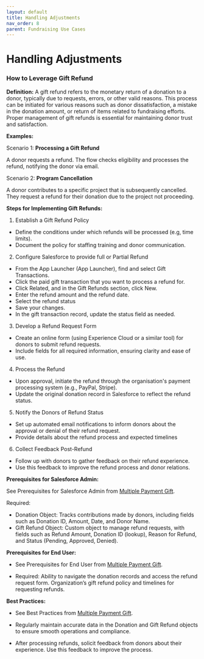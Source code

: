 ```yaml
---
layout: default
title: Handling Adjustments
nav_order: 8
parent: Fundraising Use Cases
---
```


# Handling Adjustments

### How to Leverage Gift Refund

**Definition:**
A gift refund refers to the monetary return of a donation to a donor, typically due to requests, errors, or other valid reasons. This process can be initiated for various reasons such as donor dissatisfaction, a mistake in the donation amount, or return of items related to fundraising efforts. Proper management of gift refunds is essential for maintaining donor trust and satisfaction.

**Examples:** 

Scenario 1: **Processing a Gift Refund**

A donor requests a refund. The flow checks eligibility and processes the refund, notifying the donor via email.

Scenario 2: **Program Cancellation**

A donor contributes to a specific project that is subsequently cancelled. They request a refund for their donation due to the project not proceeding.

**Steps for Implementing Gift Refunds:**

1. Establish a Gift Refund Policy
* Define the conditions under which refunds will be processed (e.g, time limits).
* Document the policy for staffing training and donor communication.
2. Configure Salesforce to provide full or Partial Refund
* From the App Launcher (App Launcher), find and select Gift Transactions.
* Click the paid gift transaction that you want to process a refund for.
* Click Related, and in the Gift Refunds section, click New.
* Enter the refund amount and the refund date.
* Select the refund status
* Save your changes.
* In the gift transaction record, update the status field as needed.
3. Develop a Refund Request Form
* Create an online form (using Experience Cloud or a similar tool) for donors to submit refund requests.
* Include fields for all required information, ensuring clarity and ease of use.
4. Process the Refund
* Upon approval, initiate the refund through the organisation's payment processing system (e.g., PayPal, Stripe).
* Update the original donation record in Salesforce to reflect the refund status.
5. Notify the Donors of Refund Status
* Set up automated email notifications to inform donors about the approval or denial of their refund request.
* Provide details about the refund process and expected timelines
6. Collect Feedback Post-Refund
* Follow up with donors to gather feedback on their refund experience.
* Use this feedback to improve the refund process and donor relations. 

**Prerequisites for Salesforce Admin:**

See Prerequisites for Salesforce Admin from [Multiple Payment Gift](use-cases-multiple-payment-gift.md).

Required:

*  Donation Object: Tracks contributions made by donors, including fields such as Donation ID, Amount, Date, and Donor Name.
* Gift Refund Object: Custom object to manage refund requests, with fields such as Refund Amount, Donation ID (lookup), Reason for Refund, and Status (Pending, Approved, Denied).


**Prerequisites for End User:**

* See Prerequisites for End User from [Multiple Payment Gift](use-cases-multiple-payment-gift.md).

* Required: Ability to navigate the donation records and access the refund request form. Organization’s gift refund policy and timelines for requesting refunds. 

**Best Practices:**

* See Best Practices from [Multiple Payment Gift](use-cases-multiple-payment-gift.md).

* Regularly maintain accurate data in the Donation and Gift Refund objects to ensure smooth operations and compliance.
* After processing refunds, solicit feedback from donors about their experience. Use this feedback to improve the process.
